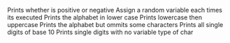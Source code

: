 Prints whether is positive or negative
Assign a random variable each times its executed
Prints the alphabet in lower case
Prints lowercase then uppercase
Prints the alphabet but ommits some characters
Prints all single digits of base 10
Prints single digits with no variable type of char
